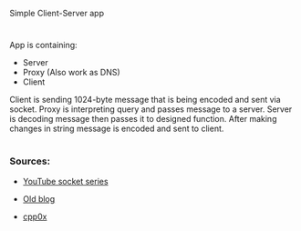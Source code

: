 Simple Client-Server app
#
App is containing:
- Server
- Proxy (Also work as DNS)
- Client

Client is sending 1024-byte message that is being encoded and sent via socket. Proxy is interpreting query and passes message to a server. Server is decoding message then passes it to designed function. After making changes in string message is encoded and sent to client.

#

### Sources:

- [YouTube socket series](https://www.youtube.com/watch?v=Lbfe3-v7yE0&list=PLQVvvaa0QuDdzLB_0JSTTcl8E8jsJLhR5&index=1)

- [Old blog](
    https://pymotw.com/2/socket/tcp.html
)

- [cpp0x](
    http://cpp0x.pl/artykuly/?id=66
)
